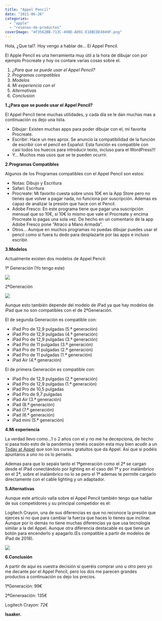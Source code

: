 ```yaml
---
title: "Appel Pencil"
date: "2021-06-26"
categories: 
  - "apple"
  - "resenas-de-productos"
coverImage: "4F3562BB-713C-498D-AD91-E18BCDE4049F.png"
---
```


Hola, ¿Que tal?. Hoy vengo a hablar de… El Appel Pencil.

El Apple Pencil es una herramienta muy útil a la hora de dibujar con por ejemplo Procreate y hoy os contare varias cosas sobre el.

1. _¿Para que se puede usar el Appel Pencil?_
2. _Programas compatibles_
3. _Modelos_
4. _Mi experiencia con el_
5. _Alternativas_
6. _Conclusion_

**1.¿Para que se puede usar el Appel Pencil?**

El Appel Pencil tiene muchas utilidades, y cada día se le dan muchas mas a continuación os dejo una lista.

- Dibujar: Existen muchas apps para poder dibujar con el, mi favorita Procreate.
- Escribir: Hace un mes aprox. Se anuncio la compatibilidad de la función de escribir con el pencil en Español. Esta función es compatible con casi todos los huecos para introducir texto, incluso para el WordPress!!!
- Y… Muchos mas usos que se te pueden ocurrir.

**2.Programas Compatibles**

Algunos de los Programas compatibles con el Appel Pencil son estos:

- Notas: Dibujo y Escritura
- Safari: Escritura
- Procreate: Mi favorito cuesta sobre unos 10€ en la App Store pero no tienes que volver a pagar nada, no funciona por suscripción. Ademas es capaz de analizar la presión que hace con el Pencil.
- Adobe Fresco: En este programa tiene que pagar una suscripción mensual que so 10€, si 10€ lo mismo que vale el Procreate y encima Procreate lo pagas una sola vez. De hecho en un comentario de la app Adobe Fresco pone “Atraco a Mano Armada”.
- Otros… Aunque en muchos programas no puedas dibujar puedes usar el pencil como si fuera tu dedo para desplazarte por las apps e incluso escribir.

**3.Modelos**

Actualmente existen dos modelos de Appel Pencil:

1ª Generación (Yo tengo este)

![](images/0C3BD744-97A7-4830-B4D4-07156138BF36-200x200.jpeg)

2ªGeneración

![](images/AAF82724-7907-4BD5-ABA9-5F614424794E-200x200.jpeg)

Aunque esto también depende del modelo de iPad ya que hay modelos de iPad que no son compatibles con el de 2ªGeneración.

El de segunda Generación es compatible con:

- iPad Pro de 12,9 pulgadas (5.ª generación)
- iPad Pro de 12,9 pulgadas (4.ª generación)
- iPad Pro de 12,9 pulgadas (3.ª generación)
- iPad Pro de 11 pulgadas (3.ª generación)
- iPad Pro de 11 pulgadas (2.ª generación)
- iPad Pro de 11 pulgadas (1.ª generación)
- iPad Air (4.ª generación)

El de primera Generación es compatible con:

- iPad Pro de 12,9 pulgadas (2.ª generación)
- iPad Pro de 12,9 pulgadas (1.ª generación)
- iPad Pro de 10,5 pulgadas
- iPad Pro de 9,7 pulgadas
- iPad Air (3.ª generación)
- iPad (8.ª generación)
- iPad (7.ª generación)
- iPad (6.ª generación)
- iPad mini (5.ª generación)

**4.Mi experiencia**

La verdad llevo como…1 o 2 años con el y no me ha decepciona, de hecho si pasa todo esto de la pandemia y tenéis ocasión esta muy bien acudir a un [Today at Appel](https://www.apple.com/es/today/) que son los cursos gratuitos que da Appel. Así que si podéis apuntaros a uno no os lo penséis.

Ademas para que lo sepáis tanto el 1ªgeneración como el 2ª se cargan desde el iPad conectándolo por lighting en el caso del 1ª y por inalámbrico en el 2ª, sobre el inalámbrico no lo se pero el 1ª ademas te permite cargarlo directamente con el cable lighting y un adaptador.

**5.Alternativas**

Aunque este articulo valla sobre el Appel Pencil también tengo que hablar de sus competidores y su principal competidor es el:

Logitech Crayon, una de sus diferencias es que no reconoce la presión que ejerces si no que para cambiar la fuerza que haces lo tienes que inclinar. Aunque por lo demás no tiene muchas diferencias ya que usa tecnología similar a la del Appel. Aunque otra diferencia destacable es que tiene un botón para encenderlo y apagarlo.(Es compatible a partir de modelos de iPad de 2018).

![](images/915F9458-CB79-446D-8D6D-F57D94F29C7C-200x172.png)

**6.Conclusión**

A partir de aquí es vuestra decisión si queréis comprar uno u otro pero yo me decante por el Appel Pencil, pero los dos me parecen grandes productos a continuación os dejo los precios.

1ªGeneración: 99€

2ªGeneraación: 135€

Logitech Crayon: 72€

**Isaaker.**
